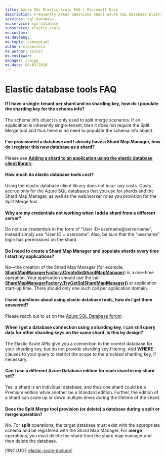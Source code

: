 ```yaml
---
title: Azure SQL Elastic Scale FAQ | Microsoft Docs
description: Frequently Asked Questions about Azure SQL Database Elastic Scale.
services: sql-database
ms.service: sql-database
subservice: elastic-scale
ms.custom: 
ms.devlang: 
ms.topic: conceptual
author: stevestein
ms.author: sstein
ms.reviewer:
manager: craigg
ms.date: 04/01/2018
---
```

# Elastic database tools FAQ
#### If I have a single-tenant per shard and no sharding key, how do I populate the sharding key for the schema info?
The schema info object is only used to split merge scenarios. If an application is inherently single-tenant, then it does not require the Split Merge tool and thus there is no need to populate the schema info object.

#### I’ve provisioned a database and I already have a Shard Map Manager, how do I register this new database as a shard?
Please see **[Adding a shard to an application using the elastic database client library](sql-database-elastic-scale-add-a-shard.md)**. 

#### How much do elastic database tools cost?
Using the elastic database client library does not incur any costs. Costs accrue only for the Azure SQL databases that you use for shards and the Shard Map Manager, as well as the web/worker roles you provision for the Split Merge tool.

#### Why are my credentials not working when I add a shard from a different server?
Do not use credentials in the form of “User ID=username@servername”, instead simply use “User ID = username”.  Also, be sure that the “username” login has permissions on the shard.

#### Do I need to create a Shard Map Manager and populate shards every time I start my applications?
No—the creation of the Shard Map Manager (for example, **[ShardMapManagerFactory.CreateSqlShardMapManager](http://msdn.microsoft.com/library/azure/microsoft.azure.sqldatabase.elasticscale.shardmanagement.shardmapmanagerfactory.createsqlshardmapmanager.aspx)**) is a one-time operation.  Your application should use the call **[ShardMapManagerFactory.TryGetSqlShardMapManager()](http://msdn.microsoft.com/library/azure/microsoft.azure.sqldatabase.elasticscale.shardmanagement.shardmapmanagerfactory.trygetsqlshardmapmanager.aspx)** at application start-up time.  There should only one such call per application domain.

#### I have questions about using elastic database tools, how do I get them answered?
Please reach out to us on the [Azure SQL Database forum](https://social.msdn.microsoft.com/forums/azure/home?forum=ssdsgetstarted).

#### When I get a database connection using a sharding key, I can still query data for other sharding keys on the same shard.  Is this by design?
The Elastic Scale APIs give you a connection to the correct database for your sharding key, but do not provide sharding key filtering.  Add **WHERE** clauses to your query to restrict the scope to the provided sharding key, if necessary.

#### Can I use a different Azure Database edition for each shard in my shard set?
Yes, a shard is an individual database, and thus one shard could be a Premium edition while another be a Standard edition. Further, the edition of a shard can scale up or down multiple times during the lifetime of the shard.

#### Does the Split Merge tool provision (or delete) a database during a split or merge operation?
No. For **split** operations, the target database must exist with the appropriate schema and be registered with the Shard Map Manager.  For **merge** operations, you must delete the shard from the shard map manager and then delete the database.

[!INCLUDE [elastic-scale-include](../../includes/elastic-scale-include.md)]

